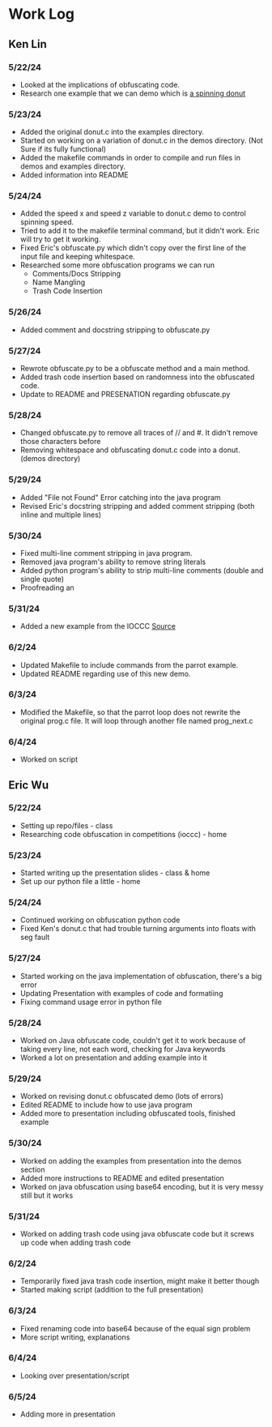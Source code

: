 # Work Log

## Ken Lin

### 5/22/24

- Looked at the implications of obfuscating code. 
- Research one example that we can demo which is [a spinning donut](https://www.a1k0n.net/2006/09/15/obfuscated-c-donut.html)

### 5/23/24

- Added the original donut.c into the examples directory. 
- Started on working on a variation of donut.c in the demos directory. (Not Sure if its fully functional)
- Added the makefile commands in order to compile and run files in demos and examples directory. 
- Added information into README

### 5/24/24

- Added the speed x and speed z variable to donut.c demo to control spinning speed. 
- Tried to add it to the makefile terminal command, but it didn't work. Eric will try to get it working. 
- Fixed Eric's obfuscate.py which didn't copy over the first line of the input file and keeping whitespace. 
- Researched some more obfuscation programs we can run
    - Comments/Docs Stripping
    - Name Mangling
    - Trash Code Insertion

### 5/26/24

- Added comment and docstring stripping to obfuscate.py

### 5/27/24

- Rewrote obfuscate.py to be a obfuscate method and a main method.
- Added trash code insertion based on randomness into the obfuscated code. 
- Update to README and PRESENATION regarding obfuscate.py

### 5/28/24

- Changed obfuscate.py to remove all traces of // and #. It didn't remove those characters before
- Removing whitespace and obfuscating donut.c code into a donut. (demos directory)

### 5/29/24

- Added "File not Found" Error catching into the java program
- Revised Eric's docstring stripping and added comment stripping (both inline and multiple lines)

### 5/30/24

- Fixed multi-line comment stripping in java program. 
- Removed java program's ability to remove string literals
- Added python program's ability to strip multi-line comments (double and single quote)
- Proofreading an

### 5/31/24

- Added a new example from the IOCCC [Source](https://www.ioccc.org/2018/endoh2/hint.html)

### 6/2/24

- Updated Makefile to include commands from the parrot example. 
- Updated README regarding use of this new demo. 

### 6/3/24

- Modified the Makefile, so that the parrot loop does not rewrite the original prog.c file. It will loop through another file named prog_next.c

### 6/4/24

- Worked on script

## Eric Wu

### 5/22/24

- Setting up repo/files - class
- Researching code obfuscation in competitions (ioccc) - home

### 5/23/24

- Started writing up the presentation slides - class & home
- Set up our python file a little - home

### 5/24/24

- Continued working on obfuscation python code 
- Fixed Ken's donut.c that had trouble turning arguments into floats with seg fault

### 5/27/24
- Started working on the java implementation of obfuscation, there's a big error
- Updating Presentation with examples of code and formatiing 
- Fixing command usage error in python file

### 5/28/24
- Worked on Java obfuscate code, couldn't get it to work because of taking every line, not each word, checking for Java keywords
- Worked a lot on presentation and adding example into it

### 5/29/24
- Worked on revising donut.c obfuscated demo (lots of errors)
- Edited README to include how to use java program
- Added more to presentation including obfuscated tools, finished example 

### 5/30/24
- Worked on adding the examples from presentation into the demos section
- Added more instructions to README and edited presentation
- Worked on java obfuscation using base64 encoding, but it is very messy still but it works

### 5/31/24 
- Worked on adding trash code using java obfuscate code but it screws up code when adding trash code

### 6/2/24 
- Temporarily fixed java trash code insertion, might make it better though
- Started making script (addition to the full presentation) 

### 6/3/24
- Fixed renaming code into base64 because of the equal sign problem
- More script writing, explanations

### 6/4/24

- Looking over presentation/script

### 6/5/24 

- Adding more in presentation
